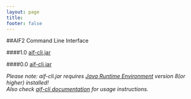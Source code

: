 ```yaml
---
layout: page
title:
footer: false
---
```


##AIF2 Command Line Interface

####1.0
[aif-cli.jar](https://s3.amazonaws.com/aif2/aif-cli/1.0/aif-cli.jar "Download aif-cli.jar version 1.0")

####0.0
[aif-cli.jar](https://s3.amazonaws.com/aif2/aif-cli/0.0.0/aif-cli.jar "Download aif-cli.jar version 0.0")


*Please note: aif-cli.jar requires [Java Runtime Environment](http://www.oracle.com/technetwork/java/javase/downloads/index.html "Java download page") version 8(or higher) installed!*  
*Also check [aif-cli documentation](/docs/aif-cli/ "aif-cli documentation") for usage instructions.*